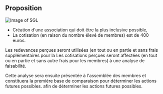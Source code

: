 ## Proposition

![Image of SGL](/masonry/esterno-S.-Maria-delle-Grazie-860x1024.jpg)
* Création d'une association qui doit être la plus inclusive possible,
* La cotisation (en raison du nombre élevé de membres) est de 400 euros.

Les redevances perçues seront utilisées (en tout ou en partie et sans frais supplémentaires pour la
Les cotisations perçues seront affectées (en tout ou en partie et sans autre frais pour les membres) à une analyse de faisabilité. 

Cette analyse sera ensuite présentée à l'assemblée des membres et constituera la première base de comparaison pour déterminer les actions futures possibles.
afin de déterminer les actions futures possibles.

